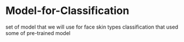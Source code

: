 # Model-for-Classification
set of model that we will use for face skin types classification that used some of pre-trained model
